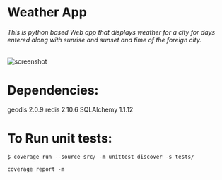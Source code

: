 Weather App
===========
###### This is python based Web app that displays weather for a city for days entered along with sunrise and sunset and time of the foreign city.

![screenshot](https://github.com/sanfx/WeatherApp/blob/master/screenshot.png?raw=true)

Dependencies:
=============

geodis 2.0.9
redis 2.10.6
SQLAlchemy 1.1.12



To Run unit tests:
==================

    $ coverage run --source src/ -m unittest discover -s tests/

    coverage report -m
